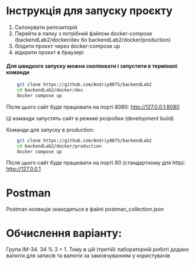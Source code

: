 # Інструкція для запуску проєкту

1. Склонувати репозиторій
2. Перейти в папку з потрібний файлом docker-compose (backendLab2/docker/dev бо backendLab2/docker/production)
3. білдити проєкт через docker-compose up
4. відкрити проєкт в браузері

#### Для швидкого запуску можна скопіювати і запустити в терміналі команди

```bash
    git clone https://github.com/Andriy8075/backendLab2
    cd backendLab2/docker/dev
    docker compose up
```
Після цього сайт буде працювати на порті 8080:
http://127.0.0.1:8080

Ці команди запустять сайт в режимі розробки (development build)

Команди для запуску в production:

```bash
    git clone https://github.com/Andriy8075/backendLab2
    cd backendLab2/docker/production
    docker compose up
```
Після цього сайт буде працювати на порті 80 (стандартному для http):
http://127.0.0.1

# Postman

Postman колекція знаходиться в файлі postman_collection.json

# Обчислення варіанту:

Група ІМ-34. 34 % 3 = 1. Тому в цій (третій) лабораторній роботі додано 
валюти для записів та валюти за замовчуванням у користувачів

